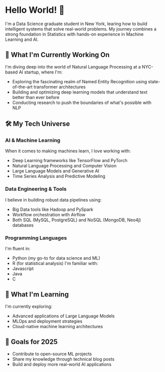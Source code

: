 # Hello World! 👋 

I'm a Data Science graduate student in New York, learing how to build intelligent systems that solve real-world problems. My journey combines a strong foundation in Statistics with hands-on experience in Machine Learning and AI.

## 🚀 What I'm Currently Working On

I'm diving deep into the world of Natural Language Processing at a NYC-based AI startup, where I'm:
- Exploring the fascinating realm of Named Entity Recognition using state-of-the-art transformer architectures
- Building and optimizing deep learning models that understand text better than ever before
- Conducting research to push the boundaries of what's possible with NLP

## 🛠️ My Tech Universe

### AI & Machine Learning
When it comes to making machines learn, I love working with:
- Deep Learning frameworks like TensorFlow and PyTorch
- Natural Language Processing and Computer Vision
- Large Language Models and Generative AI
- Time Series Analysis and Predictive Modeling

### Data Engineering & Tools
I believe in building robust data pipelines using:
- Big Data tools like Hadoop and PySpark
- Workflow orchestration with Airflow
- Both SQL (MySQL, PostgreSQL) and NoSQL (MongoDB, Neo4j) databases

### Programming Languages
I'm fluent in:
- Python (my go-to for data science and ML)
- R (for statistical analysis)
I'm familiar with:
- Javascript
- Java
- C


## 🌱 What I'm Learning

I'm currently exploring:
- Advanced applications of Large Language Models
- MLOps and deployment strategies
- Cloud-native machine learning architectures


## 🎯 Goals for 2025

- Contribute to open-source ML projects
- Share my knowledge through technical blog posts
- Build and deploy more real-world AI applications
